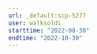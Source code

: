 ```yaml
---
url: _default:scp-5277
user: walksoldi
starttime: "2022-08-30"
endtime: "2022-10-30"
---
```

<reserve />